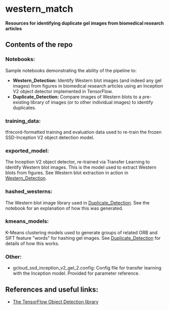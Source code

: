 # western_match

__Resources for identifying duplicate gel images from biomedical research articles__

## Contents of the repo
### Notebooks:
Sample notebooks demonstrating the ability of the pipeline to:
- __Western\_Detection:__ Identify Western blot images (and indeed any gel images) from figures in biomedical research articles using an Inception V2 object detector implemented in TensorFlow.
- __Duplicate\_Detection:__ Compare images of Western blots to a pre-existing library of images (or to other individual images) to identify duplicates.

### training_data:
tfrecord-formatted training and evaluation data used to re-train the frozen SSD-Inception V2 object detection model.

### exported_model:
The Inception V2 object detector, re-trained via Transfer Learning to identify Western blot images. This is the model used to extract Western blots from figures. See Western blot extraction in action in [Western_Detection](Notebooks/Western_Detection.ipynb).

### hashed_westerns:
The Western blot image library used in [Duplicate_Detection](Notebooks/Duplicate_Detection.ipynb). See the notebook for an explanation of how this was generated.

### kmeans_models:
K-Means clustering models used to generate groups of related ORB and SIFT feature "words" for hashing gel images. See [Duplicate_Detection](Notebooks/Duplicate_Detection.ipynb) for details of how this works.

### Other:
- gcloud_ssd_inception_v2_gel_2.config: Config file for transfer learning with the Inception model. Provided for parameter reference.

## References and useful links:
- [The TensorFlow Object Detection library](https://github.com/tensorflow/models/tree/master/research/object_detection)
